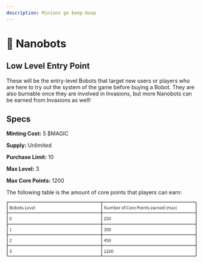 ```yaml
---
description: Minions go beep-boop
---
```


# 🤪 Nanobots

## **Low Level Entry Point**

These will be the entry-level Bobots that target new users or players who are here to try out the system of the game before buying a Bobot. They are also burnable once they are involved in Invasions, but more Nanobots can be earned from Invasions as well!

## Specs

**Minting Cost:** 5 $MAGIC

**Supply:** Unlimited

**Purchase Limit:** 10

**Max Level:** 3

**Max Core Points:** 1200

The following table is the amount of core points that players can earn:

![](<../../.gitbook/assets/image (1).png>)





